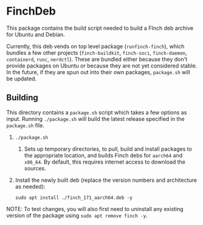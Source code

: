 # FinchDeb

This package contains the build script needed to build a FInch deb archive for Ubuntu and Debian.

Currently, this deb vends on top level package (`runfinch-finch`), which bundles a few other projects (`finch-buildkit`, `finch-soci`, `finch-daemon`, `containerd`, `runc`, `nerdctl`). These are bundled either because they don't provide packages on Ubuntu or because they are not yet considered stable. In the future, if they are spun out into their own packages, `package.sh` will be updated.

## Building

This directory contains a `package.sh` script which takes a few options as input. Running `./package.sh` will build the latest release specified in the `package.sh` file.

1. `./package.sh`
    1. Sets up temporary directories, to pull, build and install packages to the appropriate location, and builds Finch debs for `aarch64` and `x86_64`. By default, this requires internet access to download the sources.
1. Install the newly built deb (replace the version numbers and architecture as needed):

    ```shell
    sudo apt install ./finch_171_aarch64.deb -y
    ```

NOTE: To test changes, you will also first need to uninstall any existing version of the package using `sudo apt remove finch -y`.
